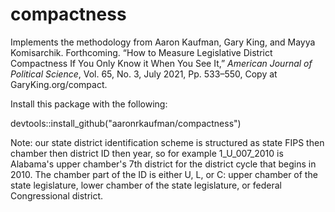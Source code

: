 # compactness
Implements the methodology from Aaron Kaufman, Gary King, and Mayya Komisarchik. Forthcoming. “How to Measure Legislative District Compactness If You Only Know it When You See It,” _American Journal of Political Science_, Vol. 65, No. 3, July 2021, Pp. 533–550, Copy at GaryKing.org/compact.

Install this package with the following:

devtools::install_github("aaronrkaufman/compactness")

Note: our state district identification scheme is structured as state FIPS then chamber then district ID then year, so for example 1_U_007_2010 is Alabama's upper chamber's 7th district for the district cycle that begins in 2010. The chamber part of the ID is either U, L, or C: upper chamber of the state legislature, lower chamber of the state legislature, or federal Congressional district. 
